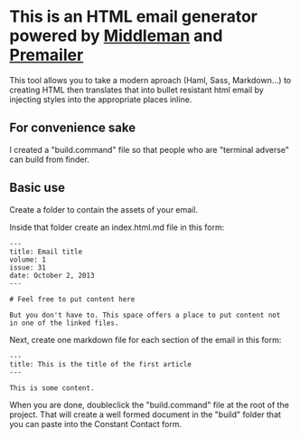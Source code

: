 # This is an HTML email generator powered by [Middleman](http://middlemanapp.com/getting-started/welcome/) and [Premailer](http://premailer.dialect.ca/)

This tool allows you to take a modern aproach (Haml, Sass, Markdown...) to creating HTML then
translates that into bullet resistant html email by injecting styles
into the appropriate places inline.

## For convenience sake
I created a "build.command" file so that people who are "terminal adverse" can build from finder.

## Basic use
Create a folder to contain the assets of your email. 

Inside that folder create an index.html.md file in this form:

```
---
title: Email title
volume: 1
issue: 31
date: October 2, 2013
---

# Feel free to put content here

But you don't have to. This space offers a place to put content not
in one of the linked files.
```
Next, create one markdown file for each section of the email in this
form:

```
---
title: This is the title of the first article
---

This is some content.
```

When you are done, doubleclick the "build.command" file at the root of
the project. That will create a well formed document in the "build"
folder that you can paste into the Constant Contact form.

